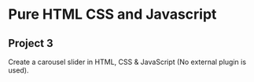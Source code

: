 # Pure HTML CSS and Javascript
## Project 3

Create a carousel slider in HTML, CSS & JavaScript (No external plugin is used).
